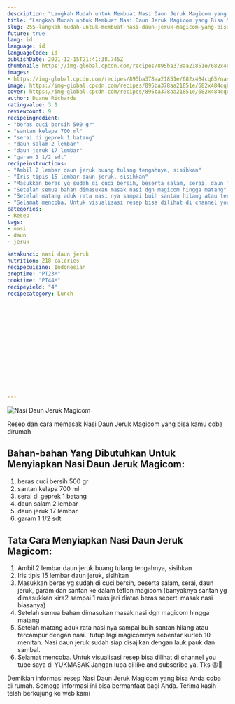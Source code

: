 ```yaml
---
description: "Langkah Mudah untuk Membuat Nasi Daun Jeruk Magicom yang Bisa Manjain Lidah"
title: "Langkah Mudah untuk Membuat Nasi Daun Jeruk Magicom yang Bisa Manjain Lidah"
slug: 255-langkah-mudah-untuk-membuat-nasi-daun-jeruk-magicom-yang-bisa-manjain-lidah
future: true
lang: id
language: id
languageCode: id
publishDate: 2021-12-15T21:41:38.745Z 
thumbnail: https://img-global.cpcdn.com/recipes/895ba378aa21851e/682x484cq65/nasi-daun-jeruk-magicom-foto-resep-utama.webp
images:
- https://img-global.cpcdn.com/recipes/895ba378aa21851e/682x484cq65/nasi-daun-jeruk-magicom-foto-resep-utama.webp
image: https://img-global.cpcdn.com/recipes/895ba378aa21851e/682x484cq65/nasi-daun-jeruk-magicom-foto-resep-utama.webp
cover: https://img-global.cpcdn.com/recipes/895ba378aa21851e/682x484cq65/nasi-daun-jeruk-magicom-foto-resep-utama.webp
author: Duane Richards
ratingvalue: 3.1
reviewcount: 9
recipeingredient:
- "beras cuci bersih 500 gr"
- "santan kelapa 700 ml"
- "serai di geprek 1 batang"
- "daun salam 2 lembar"
- "daun jeruk 17 lembar"
- "garam 1 1/2 sdt"
recipeinstructions:
- "Ambil 2 lembar daun jeruk buang tulang tengahnya, sisihkan"
- "Iris tipis 15 lembar daun jeruk, sisihkan"
- "Masukkan beras yg sudah di cuci bersih, beserta salam, serai, daun jeruk, garam dan santan ke dalam teflon magicom (banyaknya santan yg dimasukkan kira2 sampai 1 ruas jari diatas beras seperti masak nasi biasanya)"
- "Setelah semua bahan dimasukan masak nasi dgn magicom hingga matang"
- "Setelah matang aduk rata nasi nya sampai buih santan hilang atau tercampur dengan nasi.. tutup lagi magicomnya sebentar kurleb 10 menitan. Nasi daun jeruk sudah siap disajikan dengan lauk pauk dan sambal."
- "Selamat mencoba. Untuk visualisasi resep bisa dilihat di channel you tube saya di YUKMASAK Jangan lupa di like and subscribe ya. Tks 😉🤝"
categories:
- Resep
tags:
- nasi
- daun
- jeruk

katakunci: nasi daun jeruk 
nutrition: 218 calories
recipecuisine: Indonesian
preptime: "PT23M"
cooktime: "PT44M"
recipeyield: "4"
recipecategory: Lunch


     
    
    
    
    
    
    
    
    
    
    
      
    
---
```



![Nasi Daun Jeruk Magicom](https://img-global.cpcdn.com/recipes/895ba378aa21851e/682x484cq65/nasi-daun-jeruk-magicom-foto-resep-utama.webp)

Resep dan cara memasak  Nasi Daun Jeruk Magicom yang bisa kamu coba dirumah

<!--inarticleads1-->

## Bahan-bahan Yang Dibutuhkan Untuk Menyiapkan Nasi Daun Jeruk Magicom:

1. beras cuci bersih 500 gr
1. santan kelapa 700 ml
1. serai di geprek 1 batang
1. daun salam 2 lembar
1. daun jeruk 17 lembar
1. garam 1 1/2 sdt



<!--inarticleads2-->

## Tata Cara Menyiapkan Nasi Daun Jeruk Magicom:

1. Ambil 2 lembar daun jeruk buang tulang tengahnya, sisihkan
1. Iris tipis 15 lembar daun jeruk, sisihkan
1. Masukkan beras yg sudah di cuci bersih, beserta salam, serai, daun jeruk, garam dan santan ke dalam teflon magicom (banyaknya santan yg dimasukkan kira2 sampai 1 ruas jari diatas beras seperti masak nasi biasanya)
1. Setelah semua bahan dimasukan masak nasi dgn magicom hingga matang
1. Setelah matang aduk rata nasi nya sampai buih santan hilang atau tercampur dengan nasi.. tutup lagi magicomnya sebentar kurleb 10 menitan. Nasi daun jeruk sudah siap disajikan dengan lauk pauk dan sambal.
1. Selamat mencoba. Untuk visualisasi resep bisa dilihat di channel you tube saya di YUKMASAK Jangan lupa di like and subscribe ya. Tks 😉🤝




Demikian informasi  resep Nasi Daun Jeruk Magicom   yang bisa Anda coba di rumah. Semoga informasi ini bisa bermanfaat bagi Anda. Terima kasih telah berkujung ke web kami
